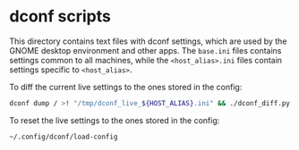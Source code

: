 # dconf scripts

This directory contains text files with dconf settings, which are used by the
GNOME desktop environment and other apps. The `base.ini` files contains settings
common to all machines, while the `<host_alias>.ini` files contain settings
specific to `<host_alias>`.

To diff the current live settings to the ones stored in the config:

```sh
dconf dump / >! "/tmp/dconf_live_${HOST_ALIAS}.ini" && ./dconf_diff.py --base-configs "base.ini,${HOST_ALIAS}.ini" --other-configs "/tmp/dconf_live_${HOST_ALIAS}.ini"
```

To reset the live settings to the ones stored in the config:

```sh
~/.config/dconf/load-config
```
